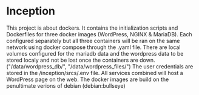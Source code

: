 # Inception
This project is about dockers.
It contains the initialization scripts and Dockerfiles for three docker images (WordPress, NGINX & MariaDB). Each configured separately but all three containers will be ran on the same network using docker compose through the .yaml file.
There are local volumes configured for the mariadb data and the wordpress data to be stored localy and not be lost once the containers are down. ("/data/wordpress_db/", "/data/wordpress_files/")
The user credentials are stored in the /inception/srcs/.env file.
All services combined will host a WordPress page on the web.
The docker images are build on the penultimate verions of debian (debian:bullseye)
